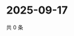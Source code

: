 # 2025-09-17

共 0 条

<!-- BEGIN ZHIHUVIDEO -->
<!-- 最后更新时间 Wed Sep 17 2025 05:09:31 GMT+0800 (China Standard Time) -->

<!-- END ZHIHUVIDEO -->

